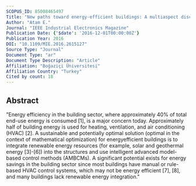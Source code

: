 ```yaml
---
SCOPUS_ID: 85008465497
Title: "New paths toward energy-efficient buildings: A multiaspect discussion of advanced model-based control"
Author: "Atam E."
Journal: "IEEE Industrial Electronics Magazine"
Publication Date: {'$date': '2016-12-01T00:00:00Z'}
Publication Year: 2016
DOI: "10.1109/MIE.2016.2615127"
Source Type: "Journal"
Document Type: "ar"
Document Type Description: "Article"
Affiliation: "Boğaziçi Üniversitesi"
Affiliation Country: "Turkey"
Cited by count: 18
---
```


## Abstract
"Energy efficiency in the building sector, where approximately 40% of total end-use energy is consumed [1], is a major concern today. Approximately half of building energy is used for heating, ventilation, and air conditioning (HVAC) [2]. A sustainable and potentially optimal solution (optimal in the context of mathematical optimization) for energyefficient buildings is to integrate renewable energy resources (for example, solar and geothermal energy [3]-[6]) into the structures and use intelligent advanced model-based control methods (AMBCMs). A significant potential exists for energy savings in the building sector since most buildings have manual or rule-based HVAC control systems, which may not be energy efficient [7], [8], and many buildings lack renewable energy integration."
